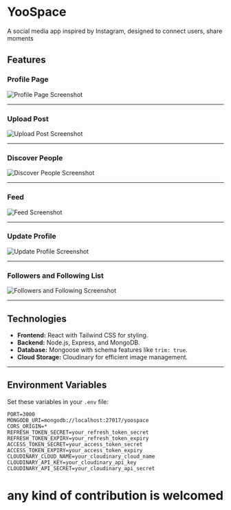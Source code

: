 # YooSpace

A social media app inspired by Instagram, designed to connect users, share moments
## Features

### Profile Page

![Profile Page Screenshot](https://github.com/user-attachments/assets/4976f3fd-a0b0-4ae4-82d4-d744d8a53c83)

---

### Upload Post

![Upload Post Screenshot](https://github.com/user-attachments/assets/09f48a6a-7ce7-4f1a-bd9e-50399e683455)

---

### Discover People

![Discover People Screenshot](https://github.com/user-attachments/assets/f1e7e7e4-02d6-4bee-9f5d-91a9264bd958)

---

### Feed

![Feed Screenshot](https://github.com/user-attachments/assets/93824fb7-91d6-4710-a267-467282517d15)

---

### Update Profile

![Update Profile Screenshot](https://github.com/user-attachments/assets/8b5f3e3d-c838-4f97-b3b1-85bf50e42f05)

---

### Followers and Following List

![Followers and Following Screenshot](https://github.com/user-attachments/assets/c7810631-770b-47b5-94ce-8785a2fc22cc)

---

## Technologies

- **Frontend:** React with Tailwind CSS for styling.
- **Backend:** Node.js, Express, and MongoDB.
- **Database:** Mongoose with schema features like `trim: true`.
- **Cloud Storage:** Cloudinary for efficient image management.

---

## Environment Variables

Set these variables in your `.env` file:

```env
PORT=3000
MONGODB_URI=mongodb://localhost:27017/yoospace
CORS_ORIGIN=*
REFRESH_TOKEN_SECRET=your_refresh_token_secret
REFRESH_TOKEN_EXPIRY=your_refresh_token_expiry
ACCESS_TOKEN_SECRET=your_access_token_secret
ACCESS_TOKEN_EXPIRY=your_access_token_expiry
CLOUDINARY_CLOUD_NAME=your_cloudinary_cloud_name
CLOUDINARY_API_KEY=your_cloudinary_api_key
CLOUDINARY_API_SECRET=your_cloudinary_api_secret
```

# any kind of contribution is welcomed
